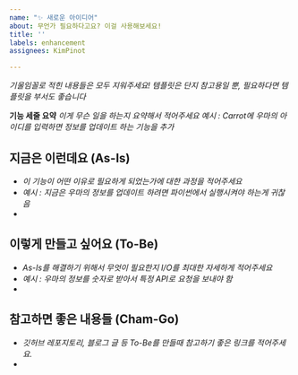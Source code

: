```yaml
---
name: "✨ 새로운 아이디어"
about: 무언가 필요하다고요? 이걸 사용해보세요!
title: ''
labels: enhancement
assignees: KimPinot

---
```


_기울임꼴로 적힌 내용들은 모두 지워주세요!_
_템플릿은 단지 참고용일 뿐, 필요하다면 템플릿을 부서도 좋습니다_

**기능 세줄 요약**
_이게 무슨 일을 하는지 요약해서 적어주세요_
_예시 : Carrot에 우마의 아이디를 입력하면 정보를 업데이트 하는 기능을 추가_

## **지금은 이런데요 (As-Is)**
* _이 기능이 어떤 이유로 필요하게 되었는가에 대한 과정을 적어주세요_
* _예시 : 지금은 우마의 정보를 업데이트 하려면 파이썬에서 실행시켜야 하는게 귀찮음_
*

## **이렇게 만들고 싶어요 (To-Be)**
* _As-Is를 해결하기 위해서 무엇이 필요한지 I/O를 최대한 자세하게 적어주세요_
* _예시 : 우마의 정보를 숫자로 받아서 특정 API로 요청을 보내야 함_
* 

## **참고하면 좋은 내용들 (Cham-Go)**
* _깃허브 레포지토리, 블로그 글 등 To-Be를 만들때 참고하기 좋은 링크를 적어주세요._
*
